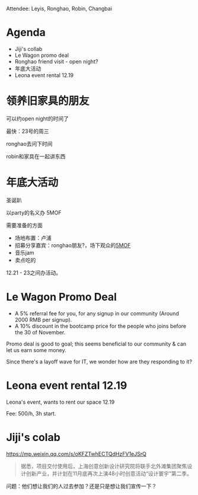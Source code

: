 Attendee: Leyis, Ronghao, Robin, Changbai

# Agenda

- Jiji's collab
- Le Wagon promo deal
- Ronghao friend visit - open night?
- 年底大活动
- Leona event rental 12.19

# 领养旧家具的朋友

可以约open night的时间了

最快：23号的周三

ronghao去问下时间

robin和家具在一起讲东西

# 年底大活动

圣诞趴

以party的名义办 5MOF

需要准备的方面
- 场地布置：卢浦
- 招募分享嘉宾：ronghao朋友?，场下观众的[5MOF](https://www.noisebridge.net/wiki/Five_Minutes_of_Fame)
- 音乐jam
- 卖点吃的

12.21 - 23之间办活动。

# Le Wagon Promo Deal

- A 5% referral fee for you, for any signup in our community (Around 2000 RMB per signup).
- A 10% discount in the bootcamp price for the people who joins before the 30 of November.

Promo deal is good to goal; this seems beneficial to our community & can let us earn some money.

Since there's a layoff wave for IT, we wonder how are they responding to it?

# Leona event rental 12.19

Leona's event, wants to rent our space 12.19

Fee: 500/h, 3h start.

# Jiji's colab

https://mp.weixin.qq.com/s/oKFZTwhECTQdHzFV1eJSrQ
> 据悉，项目交付使用后，上海创意创新设计研究院将联手北外滩集团聚焦设计创新产业，并计划在11月底再次上演48小时创意活动“设计寰宇”第二季。

问题：他们想让我们的人过去参加？还是只是想让我们宣传一下？

